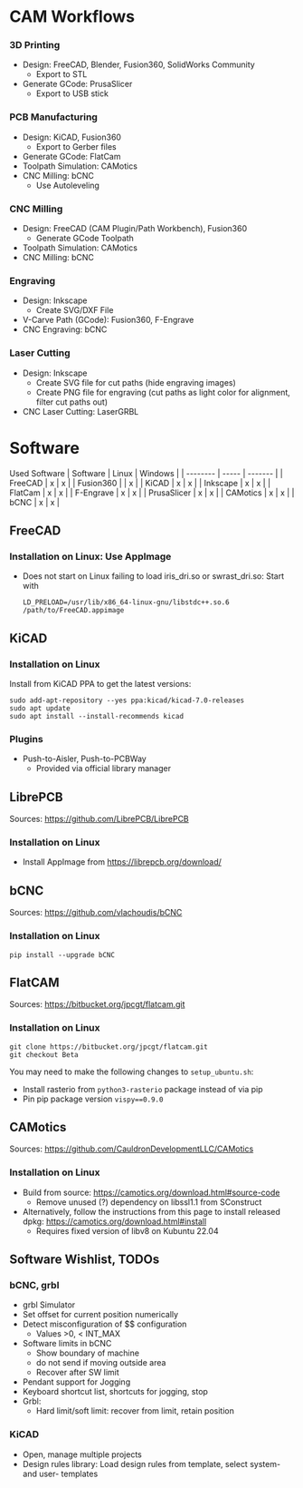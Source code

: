 CAM Workflows
=============

### 3D Printing
- Design: FreeCAD, Blender, Fusion360, SolidWorks Community
    - Export to STL
- Generate GCode: PrusaSlicer
    - Export to USB stick

### PCB Manufacturing
- Design: KiCAD, Fusion360
    - Export to Gerber files
- Generate GCode: FlatCam
- Toolpath Simulation: CAMotics
- CNC Milling: bCNC
    - Use Autoleveling

### CNC Milling
- Design: FreeCAD (CAM Plugin/Path Workbench), Fusion360
    - Generate GCode Toolpath
- Toolpath Simulation: CAMotics
- CNC Milling: bCNC


### Engraving
- Design: Inkscape
    - Create SVG/DXF File
- V-Carve Path (GCode): Fusion360, F-Engrave
- CNC Engraving: bCNC

### Laser Cutting
- Design: Inkscape
    - Create SVG file for cut paths (hide engraving images)
    - Create PNG file for engraving (cut paths as light color for alignment, filter cut paths out)
- CNC Laser Cutting: LaserGRBL


Software
========

Used Software
| Software | Linux | Windows |
| -------- | ----- | ------- |
| FreeCAD  | x | x |
| Fusion360 |   | x | 
| KiCAD | x | x |
| Inkscape | x | x |
| FlatCam | x | x |
| F-Engrave | x | x |
| PrusaSlicer | x | x |
| CAMotics | x | x |
| bCNC | x | x |

FreeCAD
-------

### Installation on Linux: Use AppImage
- Does not start on Linux failing to load iris_dri.so or swrast_dri.so: Start with
  ```
  LD_PRELOAD=/usr/lib/x86_64-linux-gnu/libstdc++.so.6 /path/to/FreeCAD.appimage
  ```

KiCAD
-----

### Installation on Linux

Install from KiCAD PPA to get the latest versions:
```
sudo add-apt-repository --yes ppa:kicad/kicad-7.0-releases
sudo apt update
sudo apt install --install-recommends kicad
```

### Plugins

- Push-to-Aisler, Push-to-PCBWay
    - Provided via official library manager

LibrePCB
--------

Sources: https://github.com/LibrePCB/LibrePCB

### Installation on Linux
- Install AppImage from https://librepcb.org/download/

bCNC
----

Sources: https://github.com/vlachoudis/bCNC

### Installation on Linux
```
pip install --upgrade bCNC
```

FlatCAM
-------

Sources: https://bitbucket.org/jpcgt/flatcam.git

### Installation on Linux
```
git clone https://bitbucket.org/jpcgt/flatcam.git
git checkout Beta
```
You may need to make the following changes to `setup_ubuntu.sh`:
- Install rasterio from `python3-rasterio` package instead of via pip
- Pin pip package version `vispy==0.9.0`

CAMotics
--------

Sources: https://github.com/CauldronDevelopmentLLC/CAMotics

### Installation on Linux
- Build from source: https://camotics.org/download.html#source-code
    - Remove unused (?) dependency on libssl1.1 from SConstruct
- Alternatively, follow the instructions from this page to install released dpkg: https://camotics.org/download.html#install
    - Requires fixed version of libv8 on Kubuntu 22.04

Software Wishlist, TODOs
------------------------

### bCNC, grbl
- grbl Simulator
- Set offset for current position numerically
- Detect misconfiguration of $$ configuration
  - Values >0, < INT\_MAX
- Software limits in bCNC
  - Show boundary of machine
  - do not send if moving outside area
  - Recover after SW limit
- Pendant support for Jogging
- Keyboard shortcut list, shortcuts for jogging, stop
- Grbl: 
  - Hard limit/soft limit: recover from limit, retain position

### KiCAD
- Open, manage multiple projects
- Design rules library: Load design rules from template, select system- and user- templates

